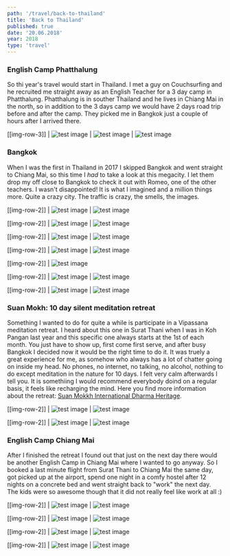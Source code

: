 ```yaml
---
path: '/travel/back-to-thailand'
title: 'Back to Thailand'
published: true
date: '20.06.2018'
year: 2018
type: 'travel'
---
```


### English Camp Phatthalung

So thi year's travel would start in Thailand. I met a guy on Couchsurfing and he recruited me straight away as an English Teacher for a 3 day camp in Phatthalung. Phatthalung is in souther Thailand and he lives in Chiang Mai in the north, so in addition to the 3 days camp we would have 2 days road trip before and after the camp. They picked me in Bangkok just a couple of hours after I arrived there.

[[img-row-3]]
| ![test image](photos/cc1.jpg "Test")
| ![test image](photos/cc2.jpg "Test")
| ![test image](photos/cc3.jpg "Test")

### Bangkok

When I was the first in Thailand in 2017 I skipped Bangkok and went straight to Chiang Mai, so this time I _had_ to take a look at this megacity. I let them drop my off close to Bangkok to check it out with Romeo, one of the other teachers. I wasn't disappointed! It is what I imagined and a million things more. Quite a crazy city. The traffic is crazy, the smells, the images.

[[img-row-2]]
| ![test image](photos/bk4.jpg "Test")
| ![test image](photos/bk2.jpg "Test")

[[img-row-2]]
| ![test image](photos/bk3.jpg "Test")
| ![test image](photos/bk5.jpg "Test")

[[img-row-2]]
| ![test image](photos/bk6.jpg "Test")
| ![test image](photos/bk7.jpg "Test")

[[img-row-2]]
| ![test image](photos/bk8.jpg "Test")
| ![test image](photos/bk9.jpg "Test")

[[img-row-2]]
| ![test image](photos/bk10.jpg "Test")

[[img-row-2]]
| ![test image](photos/bk12.jpg "Test")
| ![test image](photos/bk13.jpg "Test")

[[img-row-2]]
| ![test image](photos/bk14.jpg "Test")
| ![test image](photos/bk15.jpg "Test")

### Suan Mokh: 10 day silent meditation retreat

Something I wanted to do for quite a while is participate in a Vipassana meditation retreat. I heard about this one in Surat Thani when I was in Koh Pangan last year and this specific one always starts at the 1st of each month. You just have to show up, first come first serve, and after busy Bangkok I decided now it would be the right time to do it. It was truely a great experience for me, as somehow who always has a lot of chatter going on inside my head. No phones, no internet, no talking, no alcohol, nothing to do except meditation in the nature for 10 days. I felt very calm afterwards I tell you. It is somethiing I would recommend everybody doind on a regular basis, it feels like recharging the mind. Here you find more information about the retreat: [Suan Mokkh International Dharma Heritage](http://www.suanmokkh-idh.org/).

[[img-row-2]]
| ![test image](photos/sm1.jpg "Test")
| ![test image](photos/sm2.jpg "Test")

[[img-row-2]]
| ![test image](photos/sm3.jpg "Test")
| ![test image](photos/sm4.jpg "Test")

### English Camp Chiang Mai

After I finished the retreat I found out that just on the next day there would be another English Camp in Chiang Mai where I wanted to go anyway. So I booked a last minute flight from Surat Thani to Chiang Mai the same day, got picked up at the airport, spend one night in a comfy hostel after 12 nights on a concrete bed and went straight back to "work" the next day.
The kids were so awesome though that it did not really feel like work at all :)

[[img-row-2]]
| ![test image](photos/ec1.jpg "Test")
| ![test image](photos/ec2.jpg "Test")

[[img-row-2]]
| ![test image](photos/ec3.jpg "Test")
| ![test image](photos/ec4.jpg "Test")

[[img-row-2]]
| ![test image](photos/ec5.jpg "Test")
| ![test image](photos/ec6.jpg "Test")

[[img-row-2]]
| ![test image](photos/ec7.jpg "Test")
| ![test image](photos/ec9.jpg "Test")
